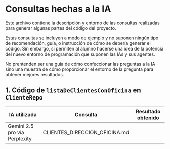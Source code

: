# Consultas hechas a la IA
Este archivo contiene la descripción y entorno de las consultas realizadas para generar algunas partes del código del 
proyecto.

Estas consultas se incluyen a modo de ejemplo y no suponen ningún tipo de recomendación, guía, o instrucción de cómo se
debería generar el código. Sin embargo, si permiten al alumno hacerse una idea de la potencia del nuevo entorno de
programación que suponen las IAs y sus agentes.

No prentenden ser una guía de cómo confeccionar las preguntas a la IA sino una muestra de cómo proporcionar el entorno
de la pregunta para obtener mejores resultados.

## 1. Código de `listaDeClientesConOficina` en `ClienteRepo`
<table>
    <thead>
        <tr>
            <th>IA utilizada</th>
            <th>Consulta</th>
            <th>Resultado obtenido</th>
        </tr>
    </thead>
    <tbody>
        <tr>
            <td>Gemini 2.5 pro vía Perplexity</td>
            <td>CLIENTES_DIRECCION_OFICINA.md</td>
            <td></td>
        </tr>
    </tbody>
</table>



